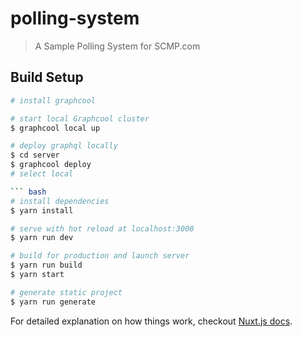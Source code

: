 # polling-system

> A Sample Polling System for SCMP.com

## Build Setup

``` bash
# install graphcool

# start local Graphcool cluster
$ graphcool local up

# deploy graphql locally
$ cd server
$ graphcool deploy
# select local

``` bash
# install dependencies
$ yarn install

# serve with hot reload at localhost:3000
$ yarn run dev

# build for production and launch server
$ yarn run build
$ yarn start

# generate static project
$ yarn run generate
```

For detailed explanation on how things work, checkout [Nuxt.js docs](https://nuxtjs.org).
